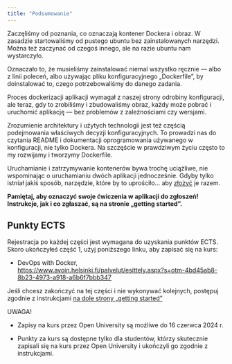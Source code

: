 ```yaml
---
title: "Podsumowanie"
---
```


Zaczęliśmy od poznania, co oznaczają kontener Dockera i obraz. W zasadzie startowaliśmy od pustego ubuntu bez zainstalowanych narzędzi. Można też zaczynać od czegoś innego, ale na razie ubuntu nam wystarczyło.

Oznaczało to, że musieliśmy zainstalować niemal wszystko ręcznie — albo z linii poleceń, albo używając pliku konfiguracyjnego „Dockerfile”, by doinstalować to, czego potrzebowaliśmy do danego zadania.

Proces dockerizacji aplikacji wymagał z naszej strony odrobiny konfiguracji, ale teraz, gdy to zrobiliśmy i zbudowaliśmy obraz, każdy może pobrać i uruchomić aplikację — bez problemów z zależnościami czy wersjami.

Zrozumienie architektury i użytych technologii jest też częścią podejmowania właściwych decyzji konfiguracyjnych. To prowadzi nas do czytania README i dokumentacji oprogramowania używanego w konfiguracji, nie tylko Dockera. Na szczęście w prawdziwym życiu często to my rozwijamy i tworzymy Dockerfile.

Uruchamianie i zatrzymywanie kontenerów bywa trochę uciążliwe, nie wspominając o uruchamianiu dwóch aplikacji jednocześnie. Gdyby tylko istniał jakiś sposób, narzędzie, które by to uprościło... aby [złożyć](/part-2) je razem.

**Pamiętaj, aby oznaczyć swoje ćwiczenia w aplikacji do zgłoszeń! Instrukcje, jak i co zgłaszać, są na stronie „getting started”.**

## Punkty ECTS

Rejestracja po każdej części jest wymagana do uzyskania punktów ECTS. Skoro ukończyłeś część 1, użyj poniższego linku, aby zapisać się na kurs:

- DevOps with Docker, https://www.avoin.helsinki.fi/palvelut/esittely.aspx?s=otm-4bd45ab8-8b23-4973-a918-a6b6f7bbb347

Jeśli chcesz zakończyć na tej części i nie wykonywać kolejnych, postępuj zgodnie z instrukcjami [na dole strony „getting started”](/getting-started)

UWAGA!

- Zapisy na kurs przez Open University są możliwe do 16 czerwca 2024 r.

- Punkty za kurs są dostępne tylko dla studentów, którzy skutecznie zapisali się na kurs przez Open University i ukończyli go zgodnie z instrukcjami.
